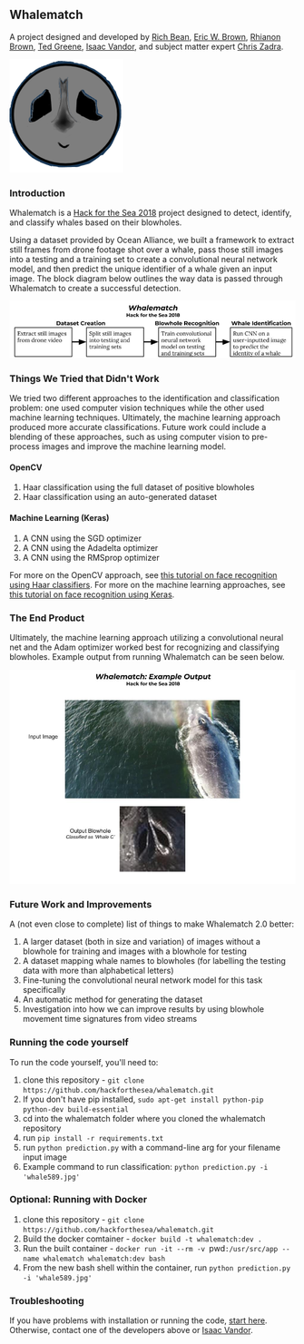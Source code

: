 ## Whalematch
A project designed and developed by [Rich Bean](https://github.com/rbeanqa), [Eric W. Brown](https://github.com/Feneric), [Rhianon Brown](https://github.com/Rhi-Bot), [Ted Greene](https://github.com/tngreene), [Isaac Vandor](https://github.com/isaacvandor), and subject matter expert [Chris Zadra](https://www.linkedin.com/in/chriszadra/).

![Logo](https://raw.githubusercontent.com/hackforthesea/whalematch/master/docs/WhaleMatchLogo.png)

### Introduction
Whalematch is a [Hack for the Sea 2018](https://www.hackforthesea.tech/GLO) project designed to detect, identify, and classify whales based on their blowholes. 

Using a dataset provided by Ocean Alliance, we built a framework to extract still frames from drone footage shot over a whale, pass those still images into a testing and a training set to create a convolutional neural network model, and then predict the unique identifier of a whale given an input image. The block diagram below outlines the way data is passed through Whalematch to create a successful detection.

![This block diagram](https://raw.githubusercontent.com/hackforthesea/whalematch/master/docs/whalematch.jpg)

### Things We Tried that Didn't Work
We tried two different approaches to the identification and classification problem: one used computer vision techniques while the other used machine learning techniques. Ultimately, the machine learning approach produced more accurate classifications. Future work could include a blending of these approaches, such as using computer vision to pre-process images and improve the machine learning model.

#### OpenCV
1. Haar classification using the full dataset of positive blowholes
2. Haar classification using an auto-generated dataset

#### Machine Learning (Keras)
1. A CNN using the SGD optimizer
2. A CNN using the Adadelta optimizer
3. A CNN using the RMSprop optimizer

For more on the OpenCV approach, see [this tutorial on face recognition using Haar classifiers](https://docs.opencv.org/3.3.0/d7/d8b/tutorial_py_face_detection.html). For more on the machine learning approaches, see [this tutorial on face recognition using Keras](https://medium.freecodecamp.org/making-your-own-face-recognition-system-29a8e728107c).

### The End Product
Ultimately, the machine learning approach utilizing a convolutional neural net and the Adam optimizer worked best for recognizing and classifying blowholes. Example output from running Whalematch can be seen below.

![Example Whalematch Output](https://raw.githubusercontent.com/hackforthesea/whalematch/master/docs/Whalematch%20Output.jpg)

### Future Work and Improvements
A (not even close to complete) list of things to make Whalematch 2.0 better:
1. A larger dataset (both in size and variation) of images without a blowhole for training and images with a blowhole for testing
2. A dataset mapping whale names to blowholes (for labelling the testing data with more than alphabetical letters)
3. Fine-tuning the convolutional neural network model for this task specifically
4. An automatic method for generating the dataset
5. Investigation into how we can improve results by using blowhole movement time signatures from video streams

### Running the code yourself
To run the code yourself, you'll need to:
1. clone this repository - `git clone https://github.com/hackforthesea/whalematch.git`
2. If you don't have pip installed, `sudo apt-get install python-pip python-dev build-essential` 
3. cd into the whalematch folder where you cloned the whalematch repository
4. run `pip install -r requirements.txt`
5. run `python prediction.py` with a command-line arg for your filename input image
6. Example command to run classification: `python prediction.py -i 'whale589.jpg' `

### Optional: Running with Docker

1. clone this repository - `git clone https://github.com/hackforthesea/whalematch.git`
2. Build the docker comtainer - `docker build -t whalematch:dev .`
3. Run the built container - `docker run -it --rm -v `pwd`:/usr/src/app --name whalematch whalematch:dev bash`
4. From the new bash shell within the container, run `python prediction.py -i 'whale589.jpg'`

### Troubleshooting
If you have problems with installation or running the code, [start here](https://www.pyimagesearch.com/2018/05/28/ubuntu-18-04-how-to-install-opencv/). Otherwise, contact one of the developers above or [Isaac Vandor](mailto:isaacvandor@gmail.com).
